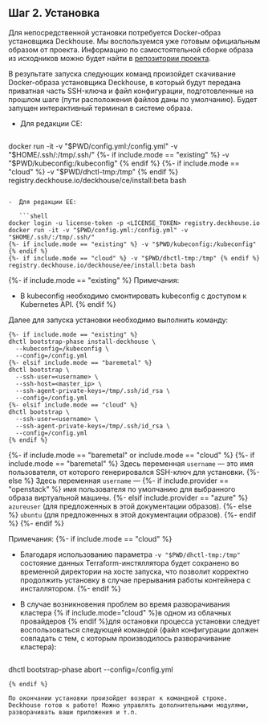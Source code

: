 ## Шаг 2. Установка

Для непосредственной установки потребуется Docker-образ установщика Deckhouse. Мы воспользуемся уже готовым официальным образом от проекта. Информацию по самостоятельной сборке образа из исходников можно будет найти в [репозитории проекта](https://github.com/deckhouse/deckhouse).

В результате запуска следующих команд произойдет скачивание Docker-образа установщика Deckhouse, в который будут передана приватная часть SSH-ключа и файл конфигурации, подготовленные на прошлом шаге (пути расположения файлов даны по умолчанию). Будет запущен интерактивный терминал в системе образа.

-  Для редакции CE:

   ```shell
docker run -it -v "$PWD/config.yml:/config.yml" -v "$HOME/.ssh/:/tmp/.ssh/"
{%- if include.mode == "existing" %} -v "$PWD/kubeconfig:/kubeconfig" {% endif %}
{%- if include.mode == "cloud" %} -v "$PWD/dhctl-tmp:/tmp" {% endif %} registry.deckhouse.io/deckhouse/ce/install:beta bash
```

-  Для редакции EE:

   ```shell
docker login -u license-token -p <LICENSE_TOKEN> registry.deckhouse.io
docker run -it -v "$PWD/config.yml:/config.yml" -v "$HOME/.ssh/:/tmp/.ssh/"
{%- if include.mode == "existing" %} -v "$PWD/kubeconfig:/kubeconfig" {% endif %}
{%- if include.mode == "cloud" %} -v "$PWD/dhctl-tmp:/tmp" {% endif %} registry.deckhouse.io/deckhouse/ee/install:beta bash
```

{%- if include.mode == "existing" %}
Примечания:
-  В kubeconfig необходимо смонтировать kubeconfig с доступом к Kubernetes API.
{% endif %}

Далее для запуска установки необходимо выполнить команду:

```shell
{%- if include.mode == "existing" %}
dhctl bootstrap-phase install-deckhouse \
  --kubeconfig=/kubeconfig \
  --config=/config.yml
{%- elsif include.mode == "baremetal" %}
dhctl bootstrap \
  --ssh-user=<username> \
  --ssh-host=<master_ip> \
  --ssh-agent-private-keys=/tmp/.ssh/id_rsa \
  --config=/config.yml
{%- elsif include.mode == "cloud" %}
dhctl bootstrap \
  --ssh-user=<username> \
  --ssh-agent-private-keys=/tmp/.ssh/id_rsa \
  --config=/config.yml
{% endif %}
```

{%- if include.mode == "baremetal" or include.mode == "cloud" %}
{%- if include.mode == "baremetal" %}
Здесь переменная `username` — это имя пользователя, от которого генерировался SSH-ключ для установки.
{%- else %}
Здесь переменная `username` —
{%- if include.provider == "openstack" %} имя пользователя по умолчанию для выбранного образа виртуальной машины.
{%- elsif include.provider == "azure" %} `azureuser` (для предложенных в этой документации образов).
{%- else %} `ubuntu` (для предложенных в этой документации образов).
{%- endif %}
{%- endif %}

Примечания:
{%- if include.mode == "cloud" %}
- Благодаря использованию параметра `-v "$PWD/dhctl-tmp:/tmp"` состояние данных Terraform-инстяллятора будет сохранено во временной директории на хосте запуска, что позволит корректно продолжить установку в случае прерывания работы контейнера с инсталлятором.
{%- endif %}
- В случае возникновения проблем во время разворачивания кластера {% if include.mode="cloud" %}в одном из облачных провайдеров {% endif %}для остановки процесса установки следует воспользоваться следующей командой (файл конфигурации должен совпадать с тем, с которым производилось разворачивание кластера):

  ```shell
dhctl bootstrap-phase abort --config=/config.yml
```
{% endif %}

По окончании установки произойдет возврат к командной строке. Deckhouse готов к работе! Можно управлять дополнительными модулями, разворачивать ваши приложения и т.п.
